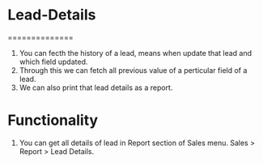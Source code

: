# Lead-Details
==============
1. You can fecth the history of a lead, means when update that lead and which field updated.
2. Through this we can fetch all previous value of a perticular field of a lead.
3. We can also print that lead details as a report.

Functionality
==============
1. You can get all details of lead in Report section of Sales menu.
Sales > Report > Lead Details.

